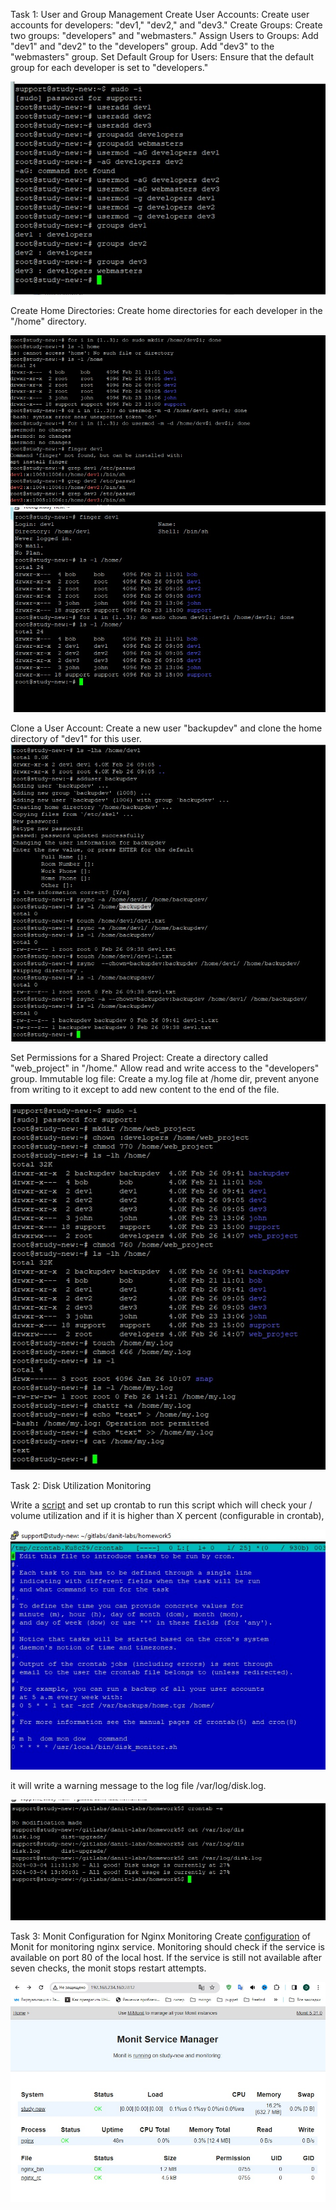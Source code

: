 Task 1: User and Group Management
Create User Accounts:
Create user accounts for developers: "dev1," "dev2," and "dev3."
Create Groups:
Create two groups: "developers" and "webmasters."
Assign Users to Groups:
Add "dev1" and "dev2" to the "developers" group.
Add "dev3" to the "webmasters" group.
Set Default Group for Users:
Ensure that the default group for each developer is set to "developers."

![](https://github.com/Visemir/danit-labs/blob/main/homework5/userandgroups.jpg)

Create Home Directories:
Create home directories for each developer in the "/home" directory.

![](https://github.com/Visemir/danit-labs/blob/main/homework5/dir.jpg)
![](https://github.com/Visemir/danit-labs/blob/main/homework5/chowngroup.jpg)

Clone a User Account:
Create a new user "backupdev" and clone the home directory of "dev1" for this user.
![](https://github.com/Visemir/danit-labs/blob/main/homework5/rsync.jpg)

Set Permissions for a Shared Project:
Create a directory called "web_project" in "/home."
Allow read and write access to the "developers" group.
Immutable log file:
Create a my.log file at /home dir, prevent anyone from writing to it except to add new content to the end of the file.

![](https://github.com/Visemir/danit-labs/blob/main/homework5/webproject.jpg)

Task 2: Disk Utilization Monitoring

Write a [script](https://github.com/Visemir/danit-labs/blob/main/homework5/disk_monitor.sh) and set up crontab to run this script which will check your / volume utilization and if it is higher than X percent (configurable in crontab),

![](https://github.com/Visemir/danit-labs/blob/main/homework5/crontab.jpg)

it will write a warning message to the log file /var/log/disk.log.

![](https://github.com/Visemir/danit-labs/blob/main/homework5/disklog.jpg)

Task 3: Monit Configuration for Nginx Monitoring
Create [configuration](https://github.com/Visemir/danit-labs/blob/main/homework5/nginx) of Monit for monitoring nginx service. Monitoring should check if the service is available on port 80 of the local host. If the service is still not available after seven checks, the monit stops restart attempts.

![](https://github.com/Visemir/danit-labs/blob/main/homework5/monit.jpg)
